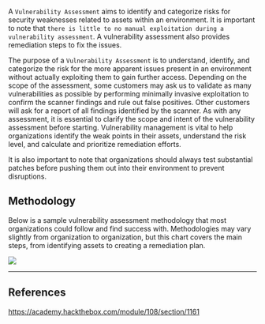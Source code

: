 A `Vulnerability Assessment` aims to identify and categorize risks for security weaknesses related to assets within an environment. It is important to note that `there is little to no manual exploitation during a vulnerability assessment`. A vulnerability assessment also provides remediation steps to fix the issues.

The purpose of a `Vulnerability Assessment` is to understand, identify, and categorize the risk for the more apparent issues present in an environment without actually exploiting them to gain further access. Depending on the scope of the assessment, some customers may ask us to validate as many vulnerabilities as possible by performing minimally invasive exploitation to confirm the scanner findings and rule out false positives. Other customers will ask for a report of all findings identified by the scanner. As with any assessment, it is essential to clarify the scope and intent of the vulnerability assessment before starting. Vulnerability management is vital to help organizations identify the weak points in their assets, understand the risk level, and calculate and prioritize remediation efforts.

It is also important to note that organizations should always test substantial patches before pushing them out into their environment to prevent disruptions.

## Methodology

Below is a sample vulnerability assessment methodology that most organizations could follow and find success with. Methodologies may vary slightly from organization to organization, but this chart covers the main steps, from identifying assets to creating a remediation plan.

<img src="https://academy.hackthebox.com/storage/modules/108/graphics/VulnerabilityAssessment_Diagram_06a.png">


---

## References

https://academy.hackthebox.com/module/108/section/1161